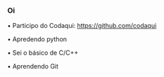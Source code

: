 ### Oi
• Participo do Codaqui: https://github.com/codaqui

• Apredendo python

• Sei o básico de C/C++

• Aprendendo Git

